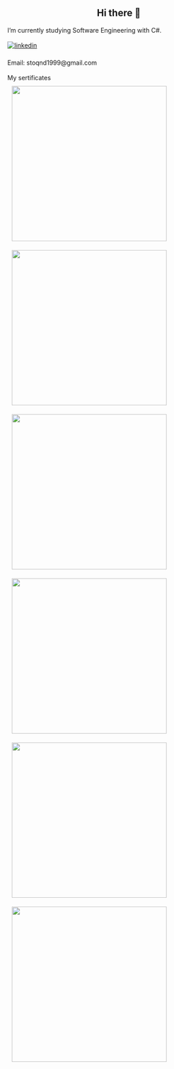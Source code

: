 <h2 align="center">Hi there 👋</h1> 
I’m currently studying Software Engineering with C#.<br/>
<br/>
</a>
<a href="https://www.linkedin.com/in/stoyan-dimitrov-70487a248/" target="_blank">
<img src=https://img.shields.io/badge/linkedin-%231E77B5.svg?&style=for-the-badge&logo=linkedin&logoColor=white alt=linkedin style="margin-bottom: 5px;" />
</a><br/>
<br/>
Email: stoqnd1999@gmail.com <br/>
<br/>
My sertificates
<div align="lefr">  
<img style="margin: 10px" src="https://user-images.githubusercontent.com/101105832/184683259-bc9d2124-2c7a-4962-b86f-a9b24a5fb744.png" height="350" />  
<img style="margin: 10px" src="https://user-images.githubusercontent.com/101105832/184683441-2db55270-60d4-4df2-9d69-2727afe7d0b4.png" height="350" />  
<img style="margin: 10px" src="https://user-images.githubusercontent.com/101105832/184683506-78545966-7476-4e37-8d46-e661f4acb34d.png" height="350" />
<img style="margin: 10px" src="https://user-images.githubusercontent.com/101105832/184683524-4da1d3cd-834b-463e-8246-90e6a42c736a.png" height="350" />
<img style="margin: 10px" src="https://user-images.githubusercontent.com/101105832/184683542-3c433230-01e3-49b8-b7f9-aa7a33ea9668.png" height="350" />  
<img style="margin: 10px" src="https://user-images.githubusercontent.com/101105832/184683563-b69ae30a-9fc0-43f9-b982-19064f60ee34.png" height="350" />  
</div>
